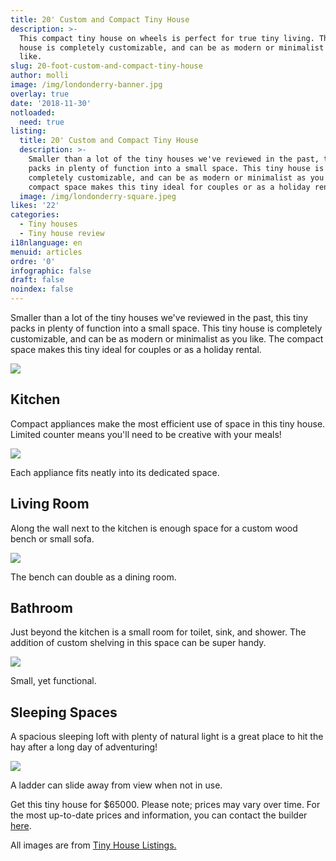 ```yaml
---
title: 20' Custom and Compact Tiny House
description: >-
  This compact tiny house on wheels is perfect for true tiny living. This tiny
  house is completely customizable, and can be as modern or minimalist as you
  like.
slug: 20-foot-custom-and-compact-tiny-house
author: molli
image: /img/londonderry-banner.jpg
overlay: true
date: '2018-11-30'
notloaded:
  need: true
listing:
  title: 20' Custom and Compact Tiny House
  description: >-
    Smaller than a lot of the tiny houses we've reviewed in the past, this tiny
    packs in plenty of function into a small space. This tiny house is
    completely customizable, and can be as modern or minimalist as you like. The
    compact space makes this tiny ideal for couples or as a holiday rental.
  image: /img/londonderry-square.jpeg
likes: '22'
categories:
  - Tiny houses
  - Tiny house review
i18nlanguage: en
menuid: articles
ordre: '0'
infographic: false
draft: false
noindex: false
---
```

Smaller than a lot of the tiny houses we've reviewed in the past, this tiny packs in plenty of function into a small space. This tiny house is completely customizable, and can be as modern or minimalist as you like. The compact space makes this tiny ideal for couples or as a holiday rental.

![](/img/londonderry-1.jpeg)

## Kitchen

Compact appliances make the most efficient use of space in this tiny house. Limited counter means you'll need to be creative with your meals!

![](/img/londonderry-2.jpeg)

<span class="figcaption">Each appliance fits neatly into its dedicated space.</span>

## Living Room

Along the wall next to the kitchen is enough space for a custom wood bench or small sofa.

![](/img/londonderry-3.jpeg)

<span class="figcaption">The bench can double as a dining room.</span>

## Bathroom

Just beyond the kitchen is a small room for toilet, sink, and shower. The addition of custom shelving in this space can be super handy.

![](/img/londonderry-4.jpeg)

<span class="figcaption">Small, yet functional.</span>

## Sleeping Spaces

A spacious sleeping loft with plenty of natural light is a great place to hit the hay after a long day of adventuring!

![](/img/londonderry-5.jpeg)

<span class="figcaption">A ladder can slide away from view when not in use.</span>

Get this tiny house for $65000. Please note; prices may vary over time. For the most up-to-date prices and information, you can contact the builder [here](http://www.tinyhousecrafters.com/contact).

All images are from [Tiny House Listings.](https://tinyhouselistings.com/listings/londonderry-vermont-12-8x20-custom-tiny-house-with-built-ins)
